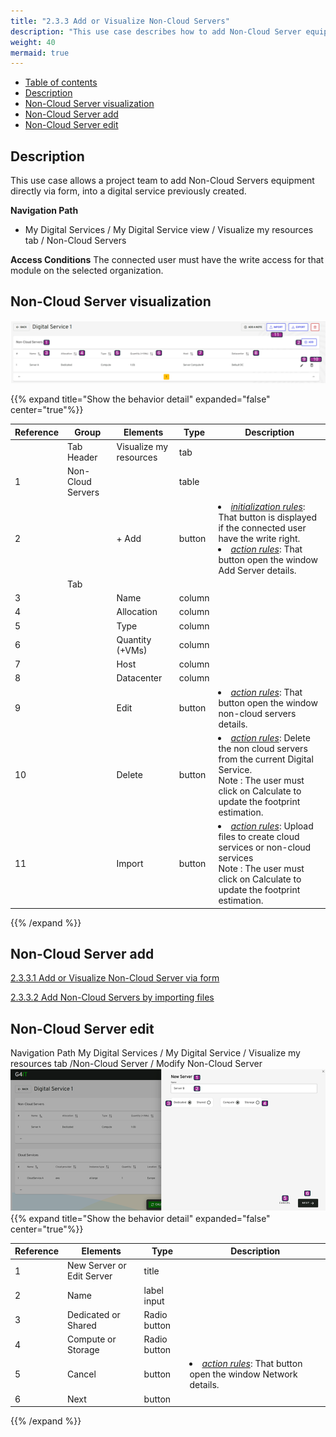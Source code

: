 ```yaml
---
title: "2.3.3 Add or Visualize Non-Cloud Servers"
description: "This use case describes how to add Non-Cloud Server equipments to a digital service"
weight: 40
mermaid: true
---
```


-   [Table of contents](#table-of-contents)
-   [Description](#description)
-   [Non-Cloud Server visualization](#non-cloud-server-visualization)
-   [Non-Cloud Server add](#non-cloud-server-add)
-   [Non-Cloud Server edit](#non-cloud-server-edit)

## Description

This use case allows a project team to add Non-Cloud Servers equipment directly via form, into a digital service previously created.

**Navigation Path**

-   My Digital Services / My Digital Service view / Visualize my resources tab / Non-Cloud Servers


**Access Conditions**
The connected user must have the write access for that module on the selected organization.

## Non-Cloud Server visualization

![uc3_add_visualize_equipments_NCServersList.png](../../images/uc3_add_visualize_equipments_NCServersList.png)

{{% expand title="Show the behavior detail" expanded="false" center="true"%}}

| Reference | Group      | Elements          | Type   | Description                                                                                                                                                                           |
|-----------| ---------- | ----------------- |--------|---------------------------------------------------------------------------------------------------------------------------------------------------------------------------------------|
|           | Tab Header | Visualize my resources | tab    |                                                                                                                                                                                       |
| 1         |Non-Cloud Servers   |  | table  |                                                                                                                                                                                       |
| 2         |            | + Add    | button | <li><u>_initialization rules_</u>: That button is displayed if the connected user have the write right.<br><li><u>_action rules_</u>: That button open the window Add Server details. |
|           | Tab        |                   |        |                                                                                                                                                                                       |
| 3         |            | Name              | column |                                                                                                                                                                                       |
| 4         |            | Allocation        | column |                                                                                                                                                                                       |
| 5         |            | Type              | column |                                                                                                                                                                                       |
| 6         |            | Quantity (+VMs)   | column |                                                                                                                                                                                       |
| 7         |            | Host              | column |                                                                                                                                                                                       |
| 8         |            | Datacenter        | column |                                                                                                                                                                                       |
| 9         |            | Edit              | button | <li><u>_action rules_</u>: That button open the window non-cloud servers details.                                                                                                     |
| 10        |            | Delete            | button | <li><u>_action rules_</u>: Delete the non cloud servers from the current Digital Service.<br>Note : The user must click on Calculate to update the footprint estimation.              |
| 11        |            | Import              | button | <li><u>_action rules_</u>: Upload files to create cloud services or non-cloud services<br> Note : The user must click on Calculate to update the footprint estimation.                    |

{{% /expand %}}


## Non-Cloud Server add
[2.3.3.1 Add or Visualize Non-Cloud Server via form](add_visualize_nonCloud_servers_via_forms.md)

[2.3.3.2 Add Non-Cloud Servers by importing files](import_nonCloud_servers_via_button.md)

## Non-Cloud Server edit

Navigation Path
My Digital Services / My Digital Service / Visualize my resources tab /Non-Cloud Server / Modify Non-Cloud Server
![uc3_add_visualize_equipments_NonCloudServer.png](../../images/uc3_add_visualize_equipments_NonCloudServer.png)
{{% expand title="Show the behavior detail" expanded="false" center="true"%}}

| Reference | Elements                  | Type         | Description                                                             |
| --------- | ------------------------- | ------------ | ----------------------------------------------------------------------- |
| 1         | New Server or Edit Server | title        |                                                                         |
| 2         | Name                      | label input  |                                                                         |
| 3         | Dedicated or Shared       | Radio button |                                                                         |
| 4         | Compute or Storage        | Radio button |                                                                         |
| 5         | Cancel                    | button       | <li><u>_action rules_</u>: That button open the window Network details. |
| 6         | Next                      | button       |                                                                         |

{{% /expand %}}

